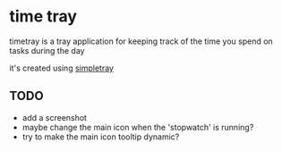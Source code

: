 time tray
=========

timetray is a tray application for keeping track of the time you spend on tasks during the day

it's created using [simpletray][]


TODO
----

 * add a screenshot
 * maybe change the main icon when the 'stopwatch' is running?
 * try to make the main icon tooltip dynamic?


[simpletray]: http://github.com/remi/simpletray
